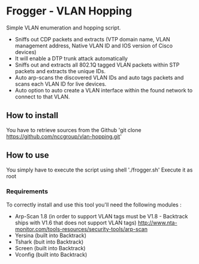 # Frogger - VLAN Hopping
Simple VLAN enumeration and hopping script.

* Sniffs out CDP packets and extracts (VTP domain name, VLAN management address, Native VLAN ID and IOS version of Cisco devices)
* It will enable a DTP trunk attack automatically
* Sniffs out and extracts all 802.1Q tagged VLAN packets within STP packets and extracts the unique IDs.
* Auto arp-scans the discovered VLAN IDs and auto tags packets and scans each VLAN ID for live devices.
* Auto option to auto create a VLAN interface within the found network to connect to that VLAN.

## How to install
You have to retrieve sources from the Github
'git clone https://github.com/nccgroup/vlan-hopping.git'

## How to use
You simply have to execute the script using shell
'./frogger.sh'
Execute it as root

### Requirements
To correctly install and use this tool you'll need the following modules :

- Arp-Scan 1.8 (in order to support VLAN tags must be V1.8 - Backtrack ships with V1.6 that does not support VLAN tags) http://www.nta-monitor.com/tools-resources/security-tools/arp-scan
- Yersina (built into Backtrack)
- Tshark (buit into Backtrack)
- Screen (built into Backtrack)
- Vconfig (built into Backtrack)